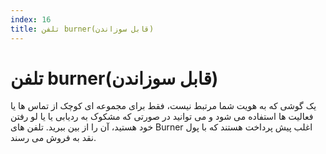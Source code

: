 ```yaml
---
index: 16
title: تلفن burner(قابل سوزاندن)
---
```

# تلفن burner(قابل سوزاندن)

یک گوشی که به هویت شما مرتبط نیست، فقط برای مجموعه ای کوچک از تماس ها یا فعالیت ها استفاده می شود و می توانید در صورتی که مشکوک به ردیابی یا یا لو رفتن خود هستید، آن را  از بین ببرید. تلفن های Burner اغلب پیش پرداخت هستند که با پول نقد به فروش می رسند.